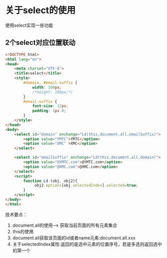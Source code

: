# 关于select的使用

使用select实现一些功能

## 2个select对应位置联动

```html
<!DOCTYPE html>
<html lang="en">
<head>
	<meta charset="UTF-8">
	<title>select</title>
	<style>
		#domain, #email-suffix {
			width: 100px;
			/*height: 100px;*/
		}
		#email-suffix {
			font-size: 12px;
			padding: 1px 0;
		}
	</style>
</head>
<body>
	<select id="domain" onchange="Ld(this,document.all.emailSuffix)">
		<option value="YMTC">YMTC</option>
		<option value="XMC" >XMC</option>
	</select>

	<select id="emailSuffix" onchange="Ld(this,document.all.domain)">
		<option value="@YMTC.com">@YMTC.com</option>
		<option value="@XMC.com">@XMC.com</option>
	</select>
	<script>
		function Ld (obj, obj2){
			 obj2.options[obj.selectedIndex].selected=true;
		}
	</script>
</body> 
</html>
```
技术要点：
1. document.all的使用--> 获取当前页面的所有元素集合
2. this的使用
3. document.all获取该页面的id或者name元素:document.all.xxx
4. 关于selectedIndex属性:返回的是选中元素的位置序号，若是多选则返回选中的第一个
